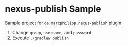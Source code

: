 # nexus-publish Sample

Sample project for `de.marcphilipp.nexus-publish` plugin.

1. Change `group`, `username`, and `password`
2. Execute `./gradlew publish`
